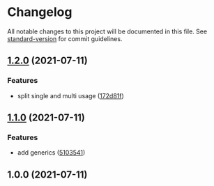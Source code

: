 # Changelog

All notable changes to this project will be documented in this file. See [standard-version](https://github.com/conventional-changelog/standard-version) for commit guidelines.

## [1.2.0](https://github.com/jantimon/kraken-ticker-api/compare/v1.1.0...v1.2.0) (2021-07-11)


### Features

* split single and multi usage ([172d81f](https://github.com/jantimon/kraken-ticker-api/commit/172d81fbefcc6f48013e267b02d12aeefbca3a25))

## [1.1.0](https://github.com/jantimon/kraken-ticker-api/compare/v1.0.0...v1.1.0) (2021-07-11)


### Features

* add generics ([5103541](https://github.com/jantimon/kraken-ticker-api/commit/510354152351b922c8b42d10b7711444fdcf5fd7))

## 1.0.0 (2021-07-11)
